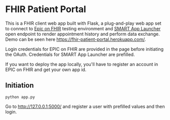 # FHIR Patient Portal
This is a FHIR client web app built with Flask, a plug-and-play web app set to connect to [Epic on FHIR](https://fhir.epic.com/) testing environment and [SMART App Launcher](https://launch.smarthealthit.org/)
open endpoint to render appointment history and perform data exchange. Demo can be seen here https://fhir-patient-portal.herokuapp.com/.

Login credentials for EPIC on FHIR are provided in the page before initiating the OAuth. Credentials for SMART App Launcher are prefilled.

If you want to deploy the app locally, you'll have to register an account in EPIC on FHIR and get your own app id.

## Initiation
```
python app.py
```
Go to http://127.0.0.1:5000/ and register a user with prefilled values and then login.
